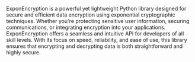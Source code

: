ExponEncryption is a powerful yet lightweight Python library designed for secure and efficient data encryption using exponential cryptographic techniques.
Whether you're protecting sensitive user information, securing communications, or integrating encryption into your applications.
ExponEncryption offers a seamless and intuitive API for developers of all skill levels.
With its focus on speed, reliability, and ease of use, this library ensures that encrypting and decrypting data is both straightforward and highly secure. 